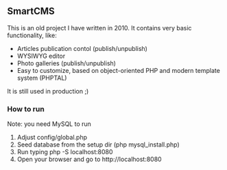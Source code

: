 ## SmartCMS
This is an old project I have written in 2010. It contains very basic functionality, like:
* Articles publication contol (publish/unpublish)
* WYSIWYG editor
* Photo galleries (publish/unpublish)
* Easy to customize, based on object-oriented PHP and modern template system (PHPTAL)

It is still used in production ;)

### How to run
Note: you need MySQL to run

1. Adjust config/global.php
2. Seed database from the setup dir (php mysql_install.php)
3. Run typing php -S localhost:8080
4. Open your browser and go to http://localhost:8080

